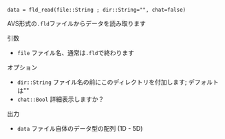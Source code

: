 ```
data = fld_read(file::String ; dir::String="", chat=false)
```

AVS形式の`.fld`ファイルからデータを読み取ります

引数

  * `file` ファイル名、通常は`.fld`で終わります

オプション

  * `dir::String` ファイル名の前にこのディレクトリを付加します; デフォルトは""
  * `chat::Bool` 詳細表示しますか？

出力

  * `data` ファイル自体のデータ型の配列 (1D - 5D)
